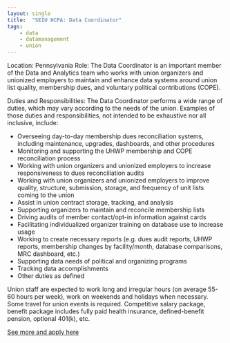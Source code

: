 ```yaml
---
layout: single
title:  "SEIU HCPA: Data Coordinator"
tags: 
    - data
    - datamanagement
    - union
---
```


Location: Pennsylvania
Role:   The Data Coordinator is an important member of the Data and Analytics team who works with union organizers and unionized employers to maintain and enhance data systems around union list quality, membership dues, and voluntary political contributions (COPE).

Duties and Responsibilities:
The Data Coordinator performs a wide range of duties, which may vary according to the needs of the union.  Examples of those duties and responsibilities, not intended to be exhaustive nor all inclusive, include:
* Overseeing day-to-day membership dues reconciliation systems, including maintenance, upgrades, dashboards, and other procedures
* Monitoring and supporting the UHWP membership and COPE reconciliation process
* Working with union organizers and unionized employers to increase responsiveness to dues reconciliation audits
* Working with union organizers and unionized employers to improve quality, structure, submission, storage, and frequency of unit lists coming to the union
* Assist in union contract storage, tracking, and analysis
* Supporting organizers to maintain and reconcile membership lists
* Driving audits of member contact/opt-in information against cards
* Facilitating individualized organizer training on database use to increase usage
* Working to create necessary reports (e.g. dues audit reports, UHWP reports, membership changes by facility/month, database comparisons, MRC dashboard, etc.)
* Supporting data needs of political and organizing programs
* Tracking data accomplishments
* Other duties as defined

Union staff are expected to work long and irregular hours (on average 55-60 hours per week), work on weekends and holidays when necessary. Some travel for union events is required.
Competitive salary package, benefit package includes fully paid health insurance, defined-benefit pension, optional 401(k), etc.

[See more and apply here](http://www.seiuhcpa.org/2019/02/08/job-opportunity-data-coordinator/)
